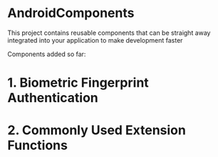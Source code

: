 # AndroidComponents

This project contains reusable components that can be straight away integrated into your application to make development faster

Components added so far:

# 1. Biometric Fingerprint Authentication
# 2. Commonly Used Extension Functions

